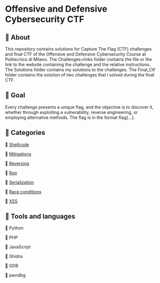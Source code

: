 # Offensive and Defensive Cybersecurity CTF
## 🔴 About

This repository contains solutions for Capture The Flag (CTF) challenges and final CTF of the Offensive and Defensive Cybersecurity Course at Politecnico di Milano.
The Challenges+links folder contains the file or the link to the website containing the challenge and the relative instructions.
The Solutions folder contains my solutions to the challenges.
The Final_Ctf folder contains the solution of two challenges that I solved during the final CTF.

## 🔴 Goal

Every challenge presents a unique flag, and the objective is to discover it, whether through exploiting a vulnerability, reverse engineering, or employing alternative methods.
The flag is in the format flag{...}.

## 🔴 Categories
🔘 [Shellcode](https://github.com/TommyGio3/ODC-CTF/tree/main/Challenges%2Blinks/Shellcode)

🔘 [Mitigations](https://github.com/TommyGio3/ODC-CTF/tree/main/Challenges%2Blinks/Mitigations)

🔘 [Reversing](https://github.com/TommyGio3/ODC-CTF/tree/main/Challenges%2Blinks/Reversing)

🔘 [Rop](https://github.com/TommyGio3/ODC-CTF/tree/main/Challenges%2Blinks/Rop)

🔘 [Serialization](https://github.com/TommyGio3/ODC-CTF/tree/main/Challenges%2Blinks/Serialization)

🔘 [Race conditions](https://github.com/TommyGio3/ODC-CTF/tree/main/Challenges%2Blinks/Race)

🔘 [XSS](https://github.com/TommyGio3/ODC-CTF/tree/main/Challenges%2Blinks/Xss)


## 🔴 Tools and languages
🔘 Python

🔘 PHP

🔘 JavaScript

🔘 Ghidra

🔘 GDB

🔘 pwndbg


